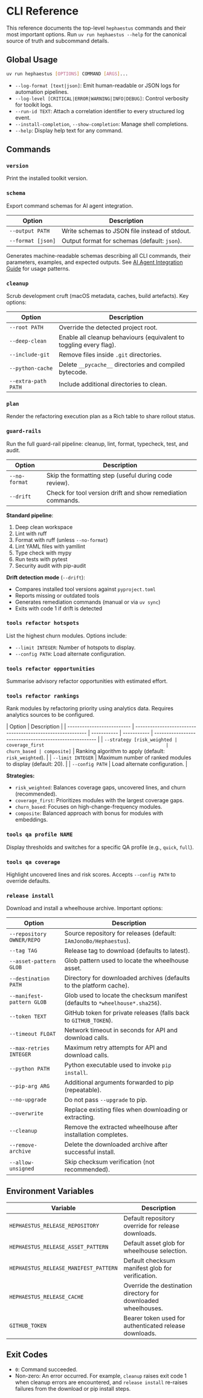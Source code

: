 # CLI Reference

This reference documents the top-level `hephaestus` commands and their most important options. Run
`uv run hephaestus --help` for the canonical source of truth and subcommand details.

## Global Usage

```bash
uv run hephaestus [OPTIONS] COMMAND [ARGS]...
```

- `--log-format [text|json]`: Emit human-readable or JSON logs for automation pipelines.
- `--log-level [CRITICAL|ERROR|WARNING|INFO|DEBUG]`: Control verbosity for toolkit logs.
- `--run-id TEXT`: Attach a correlation identifier to every structured log event.
- `--install-completion`, `--show-completion`: Manage shell completions.
- `--help`: Display help text for any command.

## Commands

### `version`

Print the installed toolkit version.

### `schema`

Export command schemas for AI agent integration.

| Option            | Description                                   |
| ----------------- | --------------------------------------------- |
| `--output PATH`   | Write schemas to JSON file instead of stdout. |
| `--format [json]` | Output format for schemas (default: `json`).  |

Generates machine-readable schemas describing all CLI commands, their parameters, examples, and expected outputs. See [AI Agent Integration Guide](../how-to/ai-agent-integration.md) for usage patterns.

### `cleanup`

Scrub development cruft (macOS metadata, caches, build artefacts). Key options:

| Option              | Description                                                        |
| ------------------- | ------------------------------------------------------------------ |
| `--root PATH`       | Override the detected project root.                                |
| `--deep-clean`      | Enable all cleanup behaviours (equivalent to toggling every flag). |
| `--include-git`     | Remove files inside `.git` directories.                            |
| `--python-cache`    | Delete `__pycache__` directories and compiled bytecode.            |
| `--extra-path PATH` | Include additional directories to clean.                           |

### `plan`

Render the refactoring execution plan as a Rich table to share rollout status.

### `guard-rails`

Run the full guard-rail pipeline: cleanup, lint, format, typecheck, test, and audit.

| Option        | Description                                                 |
| ------------- | ----------------------------------------------------------- |
| `--no-format` | Skip the formatting step (useful during code review).       |
| `--drift`     | Check for tool version drift and show remediation commands. |

**Standard pipeline**:

1. Deep clean workspace
2. Lint with ruff
3. Format with ruff (unless `--no-format`)
4. Lint YAML files with yamllint
5. Type check with mypy
6. Run tests with pytest
7. Security audit with pip-audit

**Drift detection mode** (`--drift`):

- Compares installed tool versions against `pyproject.toml`
- Reports missing or outdated tools
- Generates remediation commands (manual or via `uv sync`)
- Exits with code 1 if drift is detected

### `tools refactor hotspots`

List the highest churn modules. Options include:

- `--limit INTEGER`: Number of hotspots to display.
- `--config PATH`: Load alternate configuration.

### `tools refactor opportunities`

Summarise advisory refactor opportunities with estimated effort.

### `tools refactor rankings`

Rank modules by refactoring priority using analytics data. Requires analytics sources to be configured.

| Option                     | Description                                                |
| -------------------------- | ---------------------------------------------------------- | ----------- | ----------- | ------------------------------------------------------ |
| `--strategy [risk_weighted | coverage_first                                             | churn_based | composite]` | Ranking algorithm to apply (default: `risk_weighted`). |
| `--limit INTEGER`          | Maximum number of ranked modules to display (default: 20). |
| `--config PATH`            | Load alternate configuration.                              |

**Strategies:**

- `risk_weighted`: Balances coverage gaps, uncovered lines, and churn (recommended).
- `coverage_first`: Prioritizes modules with the largest coverage gaps.
- `churn_based`: Focuses on high-change-frequency modules.
- `composite`: Balanced approach with bonus for modules with embeddings.

### `tools qa profile NAME`

Display thresholds and switches for a specific QA profile (e.g., `quick`, `full`).

### `tools qa coverage`

Highlight uncovered lines and risk scores. Accepts `--config PATH` to override defaults.

### `release install`

Download and install a wheelhouse archive. Important options:

| Option                    | Description                                                                    |
| ------------------------- | ------------------------------------------------------------------------------ |
| `--repository OWNER/REPO` | Source repository for releases (default: `IAmJonoBo/Hephaestus`).              |
| `--tag TAG`               | Release tag to download (defaults to latest).                                  |
| `--asset-pattern GLOB`    | Glob pattern used to locate the wheelhouse asset.                              |
| `--destination PATH`      | Directory for downloaded archives (defaults to the platform cache).            |
| `--manifest-pattern GLOB` | Glob used to locate the checksum manifest (defaults to `*wheelhouse*.sha256`). |
| `--token TEXT`            | GitHub token for private releases (falls back to `GITHUB_TOKEN`).              |
| `--timeout FLOAT`         | Network timeout in seconds for API and download calls.                         |
| `--max-retries INTEGER`   | Maximum retry attempts for API and download calls.                             |
| `--python PATH`           | Python executable used to invoke `pip install`.                                |
| `--pip-arg ARG`           | Additional arguments forwarded to pip (repeatable).                            |
| `--no-upgrade`            | Do not pass `--upgrade` to pip.                                                |
| `--overwrite`             | Replace existing files when downloading or extracting.                         |
| `--cleanup`               | Remove the extracted wheelhouse after installation completes.                  |
| `--remove-archive`        | Delete the downloaded archive after successful install.                        |
| `--allow-unsigned`        | Skip checksum verification (not recommended).                                  |

## Environment Variables

| Variable                              | Description                                                    |
| ------------------------------------- | -------------------------------------------------------------- |
| `HEPHAESTUS_RELEASE_REPOSITORY`       | Default repository override for release downloads.             |
| `HEPHAESTUS_RELEASE_ASSET_PATTERN`    | Default asset glob for wheelhouse selection.                   |
| `HEPHAESTUS_RELEASE_MANIFEST_PATTERN` | Default checksum manifest glob for verification.               |
| `HEPHAESTUS_RELEASE_CACHE`            | Override the destination directory for downloaded wheelhouses. |
| `GITHUB_TOKEN`                        | Bearer token used for authenticated release downloads.         |

## Exit Codes

- `0`: Command succeeded.
- Non-zero: An error occurred. For example, `cleanup` raises exit code 1 when cleanup errors are
  encountered, and `release install` re-raises failures from the download or pip install steps.

